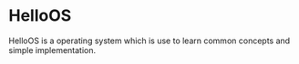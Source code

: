# HelloOS
HelloOS is a operating system which is use to learn common concepts  and simple implementation.

